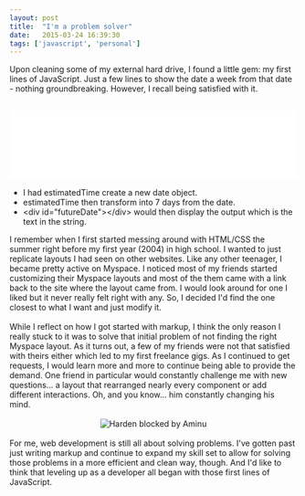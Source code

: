```yaml
---
layout: post
title:  "I'm a problem solver"
date:   2015-03-24 16:39:30
tags: ['javascript', 'personal']
---
```



Upon cleaning some of my external hard drive, I found a little gem: my first lines of JavaScript. Just a few lines to show the date a week from that date - nothing groundbreaking. However, I recall being satisfied with it.<br />
&nbsp;

<iframe allowfullscreen="allowfullscreen" frameborder="0" height="120" src="//jsfiddle.net/sceendy/09nnud48/embedded/" width="100%"></iframe>



<br />
<ul>
<li>I had estimatedTime create a new date object.</li>
<li>estimatedTime then transform into 7 days from the date. </li>
<li>&lt;div id="futureDate"&gt;&lt;/div&gt; would then display the output which is the text in the string.</li>
</ul>
I remember when I first started messing around with HTML/CSS the summer right before my first year (2004) in high school. I wanted to just replicate layouts I had seen on other websites. Like any other teenager, I became pretty active on Myspace. I noticed most of my friends started customizing their Myspace layouts and most of the them came with a link back to the site where the layout came from. I would look around for one I liked but it never really felt right with any. So, I decided I'd find the one closest to what I want and just modify it. <br />
<br />
While I reflect on how I got started with markup, I think the only reason I really stuck to it was to solve that initial problem of not finding the right Myspace layout. As it turns out, a few of my friends were not that satisfied with theirs either which led to my first freelance gigs. As I continued to get requests, I would learn more and more to continue being able to provide the demand. One friend in particular would constantly challenge me with new questions... a layout that rearranged nearly every component or add different interactions. Oh, and you know... him constantly changing his mind.<br />
<br />
<div style="text-align: center;">
<img alt="Harden blocked by Aminu" src="https://giant.gfycat.com/DefensiveMelodicHippopotamus.gif" />

</div>
<br />
For me, web development is still all about solving problems. I've gotten past just writing markup and continue to expand my skill set to allow for solving those problems in a more efficient and clean way, though. And I'd like to think that leveling up as a developer all began with those first lines of JavaScript.
